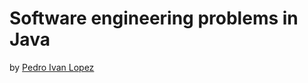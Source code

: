 # Software engineering problems in Java

by [Pedro Ivan Lopez](http://pedroivanlopez.com "Pedro Ivan Lopez's website")
